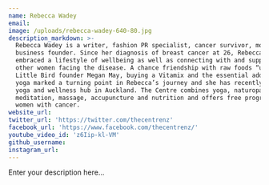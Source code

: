 ```yaml
---
name: Rebecca Wadey
email:
image: /uploads/rebecca-wadey-640-80.jpg
description_markdown: >-
  Rebecca Wadey is a writer, fashion PR specialist, cancer survivor, mother and
  business founder. Since her diagnosis of breast cancer at 26, Rebecca has
  embraced a lifestyle of wellbeing as well as connecting with and supporting
  other women facing the disease. A chance friendship with raw foods “unbakery”
  Little Bird founder Megan May, buying a Vitamix and the essential addition of
  yoga marked a turning point in Rebecca’s journey and she has recently opened a
  yoga and wellness hub in Auckland. The Centre combines yoga, naturopathy,
  meditation, massage, accupuncture and nutrition and offers free programmes for
  women with cancer.
website_url:
twitter_url: 'https://twitter.com/thecentrenz'
facebook_url: 'https://www.facebook.com/thecentrenz/'
youtube_video_id: 'z6Iip-kl-VM'
github_username:
instagram_url:
---
```


Enter your description here...
